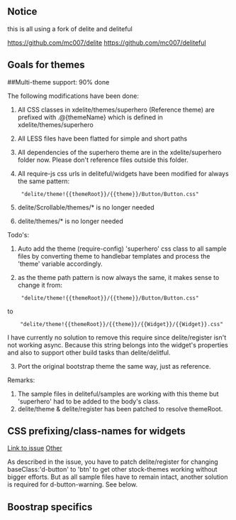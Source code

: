 ## Notice

this is all using a fork of delite and deliteful 

https://github.com/mc007/delite
https://github.com/mc007/deliteful


## Goals for themes

##Multi-theme support: 90% done

The following modifications have been done:

1. All CSS classes in xdelite/themes/superhero (Reference theme) are prefixed with .@{themeName} which is defined in 
xdelite/themes/superhero
2. All LESS files have been flatted for simple and short paths
3. All dependencies of the superhero theme are in the xdelite/superhero folder now. Please don't reference files
   outside this folder.
4. All require-js css urls in deliteful/widgets have been modified for always the same pattern: 
    
        "delite/theme!{{themeRoot}}/{{theme}}/Button/Button.css"

4. delite/Scrollable/themes/* is no longer needed
5. delite/themes/* is no longer needed

Todo's:

1. Auto add the theme (require-config) 'superhero' css class to all sample files by converting theme to handlebar 
templates and process the 'theme' variable accordingly.

2. as the theme path pattern is now always the same, it makes sense to change it from: 
    
        "delite/theme!{{themeRoot}}/{{theme}}/Button/Button.css"
to
 
        "delite/theme!{{themeRoot}}/{{theme}}/{{Widget}}/{{Widget}}.css"

I have currently no solution to remove this require since delite/register isn't not working async. Because this 
string belongs into the widget's properties and also to support other build tasks than delite/delitful. 

3. Port the original bootstrap theme the same way, just as reference. 
 
Remarks:

1. The sample files in deliteful/samples are working with this theme but 'superhero' had to be added to the body's class.
2. delite/theme & delite/register has been patched to resolve themeRoot.


## CSS prefixing/class-names for widgets

[Link to issue](https://github.com/ibm-js/deliteful/issues/525#issuecomment-76394688)
[Other](http://tkrugg.github.io/bootstrap-deliteful/compiled/all-Button.html)

As described in the issue, you have to patch delite/register for changing baseClass:'d-button' to 'btn' to get other
stock-themes working without bigger efforts. But as all sample files have to remain intact, another solution is required
for d-button-warning. See below.

## Boostrap specifics
